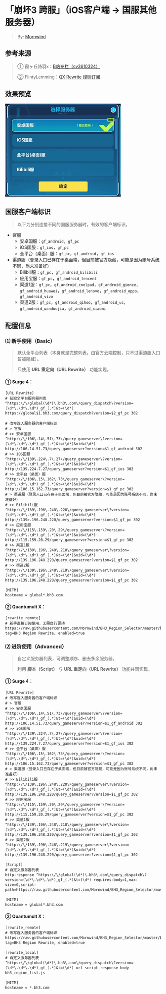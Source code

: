 # 「崩坏3 跨服」（iOS客户端 → 国服其他服务器）
 > By: [Mornwind](https://github.com/Mornwind/BH3_Region_Selector) 

## 参考来源
 > ① 霞ヶ丘詩羽x：[B站专栏（cv3610324）](https://www.bilibili.com/read/cv3610324)
 > 
 > ② FlintyLemming：[QX Rewrite 规则订阅](https://git.flinty.moe/root/bh3-switch)

## 效果预览
![国服服务器列表预览](/bh3_region_list_preview.gif)

## 国服客户端标识
 > 以下为分别连接不同的国服服务器时，有效的客户端标识。

- 官服
  - 安卓国服：`gf_android`，`gf_pc`
  - iOS国服：`gf_ios`，`gf_pc`
  - 全平台（桌面）服：`gf_pc`，`gf_android`，`gf_ios`
- 渠道服（登录入口已存在于桌面端，但目前被官方隐藏，可能是因为账号系统不同，尚未准备好）
  - Bilibili服：`gf_pc`，`gf_android_bilibili`
  - 应用宝服：`gf_pc`，`gf_android_tencent`
  - 渠道1服：`gf_pc`，`gf_android_coolpad`，`gf_android_gionee`，`gf_android_huawei`，`gf_android_lenovo`，`gf_android_oppo`，`gf_android_vivo`
  - 渠道2服：`gf_pc`，`gf_android_qihoo`，`gf_android_uc`，`gf_android_wandoujia`，`gf_android_xiaomi`

## 配置信息
### ⑴ 新手使用（Basic）
 > 默认全平台列表（本身就是完整列表，由官方云端控制，只不过渠道服入口暂被隐藏）。
 > 
 > 只使用 **URL 重定向（URL Rewrite）** 功能实现。

#### ① Surge 4：
```
[URL Rewrite]
# 获取全平台服务器列表
^https:\/\/global(\d*)\.bh3\.com\/query_dispatch\?version=(\d*\.\d*\.\d*)_gf_(.*)&t=(\d*) https://global$1.bh3.com/query_dispatch?version=$2_gf_pc 302

# 改写连入服务器的客户端标识
# > 官服
# >> 安卓国服
^http:\/\/106\.14\.51\.73\/query_gameserver\?version=(\d*\.\d*\.\d*)_gf_(.*)&t=(\d*)&uid=(\d*) http://106.14.51.73/query_gameserver?version=$1_gf_android 302
# >> iOS国服
^http:\/\/139\.224\.7\.27\/query_gameserver\?version=(\d*\.\d*\.\d*)_gf_(.*)&t=(\d*)&uid=(\d*) http://139.224.7.27/query_gameserver?version=$1_gf_ios 302
# >> 全平台（桌面）服
^http:\/\/106\.15\.162\.73\/query_gameserver\?version=(\d*\.\d*\.\d*)_gf_(.*)&t=(\d*)&uid=(\d*) http://106.15.162.73/query_gameserver?version=$1_gf_pc 302
# > 渠道服（登录入口已存在于桌面端，但目前被官方隐藏，可能是因为账号系统不同，尚未准备好）
# >> Bilibili服
^http:\/\/139\.196\.248\.220\/query_gameserver\?version=(\d*\.\d*\.\d*)_gf_(.*)&t=(\d*)&uid=(\d*) http://139>.196.248.220/query_gameserver?version=$1_gf_pc 302
# >> 应用宝服
^http:\/\/115\.159\.20\.29\/query_gameserver\?version=(\d*\.\d*\.\d*)_gf_(.*)&t=(\d*)&uid=(\d*) http://115.159.20.29/query_gameserver?version=$1_gf_pc 302
# >> 渠道1服
^http:\/\/139\.196\.248\.218\/query_gameserver\?version=(\d*\.\d*\.\d*)_gf_(.*)&t=(\d*)&uid=(\d*) http://139.196.248.220/query_gameserver?version=$1_gf_pc 302
# >> 渠道2服
^http:\/\/139\.196\.248\.219\/query_gameserver\?version=(\d*\.\d*\.\d*)_gf_(.*)&t=(\d*)&uid=(\d*) http://139.196.248.220/query_gameserver?version=$1_gf_pc 302

[MITM]
hostname = global*.bh3.com
```

#### ② Quantumult X：
```
[rewrite_remote]
# 新手直接订阅使用，无需自行更动
https://raw.githubusercontent.com/Mornwind/BH3_Region_Selector/master/bh3_region_rewrite_basic.conf, tag=BH3 Region Rewrite, enabled=true
```

### ⑵ 进阶使用（Advanced）
 > 自定义服务器列表，可调整顺序、删去多余服务器。
 > 
 > 利用 **脚本（Script）** 与 **URL 重定向（URL Rewrite）** 功能共同实现。

#### ① Surge 4：
```
[URL Rewrite]
# 改写连入服务器的客户端标识
# > 官服
# >> 安卓国服
^http:\/\/106\.14\.51\.73\/query_gameserver\?version=(\d*\.\d*\.\d*)_gf_(.*)&t=(\d*)&uid=(\d*) http://106.14.51.73/query_gameserver?version=$1_gf_android 302
# >> iOS国服
^http:\/\/139\.224\.7\.27\/query_gameserver\?version=(\d*\.\d*\.\d*)_gf_(.*)&t=(\d*)&uid=(\d*) http://139.224.7.27/query_gameserver?version=$1_gf_ios 302
# >> 全平台（桌面）服
^http:\/\/106\.15\.162\.73\/query_gameserver\?version=(\d*\.\d*\.\d*)_gf_(.*)&t=(\d*)&uid=(\d*) http://106.15.162.73/query_gameserver?version=$1_gf_pc 302
# > 渠道服（登录入口已存在于桌面端，但目前被官方隐藏，可能是因为账号系统不同，尚未准备好）
# >> Bilibili服
^http:\/\/139\.196\.248\.220\/query_gameserver\?version=(\d*\.\d*\.\d*)_gf_(.*)&t=(\d*)&uid=(\d*) http://139.196.248.220/query_gameserver?version=$1_gf_pc 302
# >> 应用宝服
^http:\/\/115\.159\.20\.29\/query_gameserver\?version=(\d*\.\d*\.\d*)_gf_(.*)&t=(\d*)&uid=(\d*) http://115.159.20.29/query_gameserver?version=$1_gf_pc 302
# >> 渠道1服
^http:\/\/139\.196\.248\.218\/query_gameserver\?version=(\d*\.\d*\.\d*)_gf_(.*)&t=(\d*)&uid=(\d*) http://139.196.248.220/query_gameserver?version=$1_gf_pc 302
# >> 渠道2服
^http:\/\/139\.196\.248\.219\/query_gameserver\?version=(\d*\.\d*\.\d*)_gf_(.*)&t=(\d*)&uid=(\d*) http://139.196.248.220/query_gameserver?version=$1_gf_pc 302

[Script]
# 自定义服务器列表
http-response ^https:\/\/global(\d*)\.bh3\.com\/query_dispatch\?version=(\d*\.\d*\.\d*)_gf_(.*)&t=(\d*) requires-body=1,max-size=0,script-path=https://raw.githubusercontent.com/Mornwind/BH3_Region_Selector/master/bh3_region_list.js

[MITM]
hostname = global*.bh3.com
```

#### ② Quantumult X：
```
[rewrite_remote]
# 改写连入服务器的客户端标识
https://raw.githubusercontent.com/Mornwind/BH3_Region_Selector/master/bh3_region_rewrite_advanced.conf, tag=BH3 Region Rewrite, enabled=true

[rewrite_local]
# 自定义服务器列表
^https:\/\/global(\d*)\.bh3\.com\/query_dispatch\?version=(\d*\.\d*\.\d*)_gf_(.*)&t=(\d*) url script-response-body bh3_region_list.js

[MITM]
hostname = *.bh3.com
```